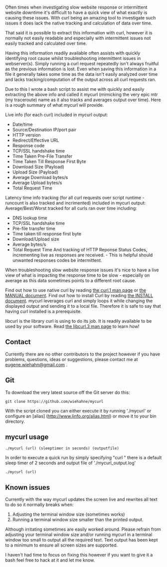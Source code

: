 Often times when investigating slow website response or intermittent website downtime it's difficult to have a quick view of what exactly is causing these issues. With curl being an amazing tool to investigate such issues it does lack the native tracking and calculation of data over time.

That said it is possible to extract this information with curl, however it is normally not easily readable and especially with intermittent issues not easily tracked and calculated over time.

Having this information readily available often assists with quickly identifying root cause whilst troubleshooting intermittent issues in webserver(s). Simply running a curl request repeatedly isn't always fruitful as the previous information is lost. Even when saving this information in a file it generally takes some time as the data isn't easily analyzed over time and lacks tracking/computation of the output across all curl requests ran.

Due to this I wrote a bash script to assist me with quickly and easily extracting the above info and called it mycurl (mimicking the very epic mtr (my traceroute) name as it also tracks and averages output over time). Here is a rough summary of what mycurl will provide.

Live info (for each curl) included in mycurl output:
- Date/time
- Source/Destination IP/port pair
- HTTP version
- Redirect/Effective URL
- Response code
- TCP/SSL handshake time
- Time Taken Pre-File Transfer
- Time Taken Till Response First Byte
- Download Size (Payload)
- Upload Size (Payload)
- Average Download bytes/s
- Average Upload bytes/s
- Total Request Time

Latency time info tracking (for all curl requests over script runtime - runcount is also tracked and incrimented) included in mycurl output:
Average/Best/Worst tracked for all curls ran over time including:
- DNS lookup time
- TCP/SSL handshake time
- Pre-file transfer time
- Time taken till response first byte
- Download/Upload size
- Average bytes/s
- Total Request Time
And tracking of HTTP Reponse Status Codes, incrementing live as responses are received. - This is helpful should unwanted responses codes be intermittent.

When troubleshooting slow website response issues it's nice to have a live view of what is impacting the response time to be slow - especially on average as this data sometimes points to a different root cause.


Find out how to use native curl by reading [the curl.1 man
page](https://curl.haxx.se/docs/manpage.html) or [the MANUAL
document](https://curl.haxx.se/docs/manual.html). Find out how to install Curl
by reading [the INSTALL document](https://curl.haxx.se/docs/install.html).
mycurl leverages curl and simply loops it while changing the displayed output
and sending it to a local file. Therefore it is safe to say that having curl
installed is a prerequisite.

libcurl is the library curl is using to do its job. It is readily available to
be used by your software. Read [the libcurl.3 man
page](https://curl.haxx.se/libcurl/c/libcurl.html) to learn how!

## Contact

Currently there are no other contributors to the project however if you have
problems, questions, ideas or suggestions, please contact me at
eugene.wiehahn@gmail.com .

## Git

To download the very latest source off the Git server do this:

    git clone https://github.com/wiehahne/mycurl

With the script cloned you can either execute it by running './mycurl'
or configure an [alias] (http://www.linfo.org/alias.html)
or move it to your bin directory.

## mycurl usage

    ./mycurl (url) (sleeptimer in seconds) (outputfile)

In order to execute a quick run by simply specifying "curl <url>" there is a
default sleep timer of 2 seconds and output file of './mycurl_output.log'

    ./mycurl (url)

## Known issues

Currently with the way mycurl updates the screen live and rewrites all text to do so it normally breaks when:
1. Adjusting the terminal window size (sometimes works)
2. Running a terminal window size smaller than the printed output.

Although irritating sometimes are easily worked around. Please refrain from adjusting your terminal window size and/or running mycurl in a terminal window too small to output all the required text. Text output has been kept to a minimum to ensure all screen sizes are supported.

I haven't had time to focus on fixing this however if you want to give it a bash feel free to hack at it and let me know.
